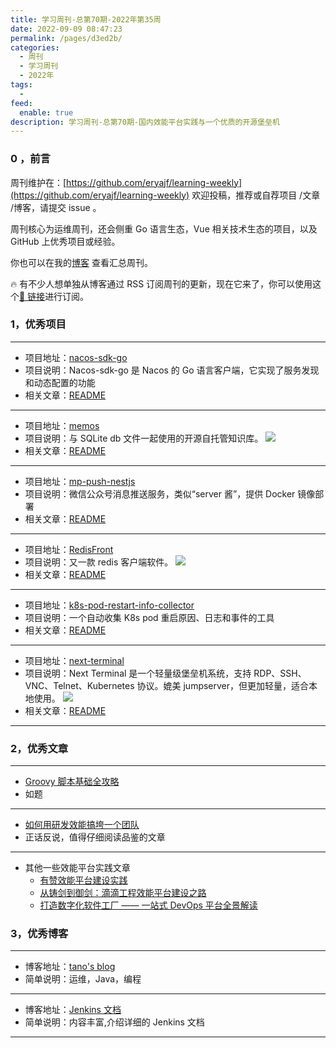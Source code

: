 ```yaml
---
title: 学习周刊-总第70期-2022年第35周
date: 2022-09-09 08:47:23
permalink: /pages/d3ed2b/
categories:
  - 周刊
  - 学习周刊
  - 2022年
tags:
  -
feed:
  enable: true
description: 学习周刊-总第70期-国内效能平台实践与一个优质的开源堡垒机
---
```


### 0 ，前言

周刊维护在：[https://github.com/eryajf/learning-weekly](https://github.com/eryajf/learning-weekly) 欢迎投稿，推荐或自荐项目 /文章 /博客，请提交 issue 。

周刊核心为运维周刊，还会侧重 Go 语言生态，Vue 相关技术生态的项目，以及 GitHub 上优秀项目或经验。

你也可以在我的[博客](https://wiki.eryajf.net/learning-weekly/) 查看汇总周刊。

🔥 有不少人想单独从博客通过 RSS 订阅周刊的更新，现在它来了，你可以使用这个[🔗 链接](https://wiki.eryajf.net/learning-weekly.xml)进行订阅。

### 1，优秀项目

---

- 项目地址：[nacos-sdk-go](https://github.com/nacos-group/nacos-sdk-go)
- 项目说明：Nacos-sdk-go 是 Nacos 的 Go 语言客户端，它实现了服务发现和动态配置的功能
- 相关文章：[README](https://github.com/nacos-group/nacos-sdk-go/blob/master/README_CN.md)

---

- 项目地址：[memos](https://github.com/usememos/memos)
- 项目说明：与 SQLite db 文件一起使用的开源自托管知识库。
  ![](http://t.eryajf.net/imgs/2022/08/6d8bed7e8f8f2c57.webp)
- 相关文章：[README](https://github.com/usememos/memos#readme)

---

- 项目地址：[mp-push-nestjs](https://github.com/brucx/mp-push-nestjs)
- 项目说明：微信公众号消息推送服务，类似“server 酱”，提供 Docker 镜像部署
- 相关文章：[README](https://github.com/brucx/mp-push-nestjs#readme)

---

- 项目地址：[RedisFront](https://github.com/westboy/RedisFront)
- 项目说明：又一款 redis 客户端软件。
  ![](http://t.eryajf.net/imgs/2022/08/a2873881f6a1a2e4.png)
- 相关文章：[README](https://github.com/westboy/RedisFront#readme)

---

- 项目地址：[k8s-pod-restart-info-collector](https://github.com/airwallex/k8s-pod-restart-info-collector)
- 项目说明：一个自动收集 K8s pod 重启原因、日志和事件的工具
- 相关文章：[README](https://github.com/airwallex/k8s-pod-restart-info-collector#readme)

---

- 项目地址：[next-terminal](https://github.com/dushixiang/next-terminal)
- 项目说明：Next Terminal 是一个轻量级堡垒机系统，支持 RDP、SSH、VNC、Telnet、Kubernetes 协议。媲美 jumpserver，但更加轻量，适合本地使用。
  ![](http://t.eryajf.net/imgs/2022/09/2a0dcb50f6608745.png)
- 相关文章：[README](https://github.com/dushixiang/next-terminal#readme)

---

### 2，优秀文章

---

- [Groovy 脚本基础全攻略](https://blog.csdn.net/yanbober/article/details/49047515)
- 如题

---

- [如何用研发效能搞垮一个团队](https://cloud.tencent.com/developer/article/1884170)
- 正话反说，值得仔细阅读品鉴的文章

---

- 其他一些效能平台实践文章
  - [有赞效能平台建设实践](https://mp.weixin.qq.com/s/mcRxeNb16l_gw6_fIptqfw)
  - [从铸剑到御剑：滴滴工程效能平台建设之路](https://mp.weixin.qq.com/s/RvKqswyBzCrz7Wzv-Q3f5g)
  - [打造数字化软件工厂 —— 一站式 DevOps 平台全景解读](https://xie.infoq.cn/article/cf96940457724cc4f40b24ec9)

### 3，优秀博客

---

- 博客地址：[tano's blog](https://dayarch.top/)
- 简单说明：运维，Java，编程

---

- 博客地址：[Jenkins 文档](https://www.k8stech.net/jenkins-docs/)
- 简单说明：内容丰富,介绍详细的 Jenkins 文档

---
